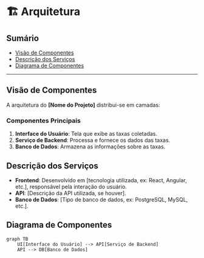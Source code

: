 # 🏗️ Arquitetura

## Sumário
- [Visão de Componentes](#visão-de-componentes)
- [Descrição dos Serviços](#descrição-dos-serviços)
- [Diagrama de Componentes](#diagrama-de-componentes)

---

## Visão de Componentes
A arquitetura do **[Nome do Projeto]** distribui-se em camadas:

### Componentes Principais
1. **Interface do Usuário**: Tela que exibe as taxas coletadas.
2. **Serviço de Backend**: Processa e fornece os dados das taxas.
3. **Banco de Dados**: Armazena as informações sobre as taxas.

## Descrição dos Serviços
- **Frontend**: Desenvolvido em [tecnologia utilizada, ex: React, Angular, etc.], responsável pela interação do usuário.
- **API**: [Descrição da API utilizada, se houver].
- **Banco de Dados**: [Tipo de banco de dados, ex: PostgreSQL, MySQL, etc.].

## Diagrama de Componentes
```mermaid
graph TB
    UI[Interface do Usuário] --> API[Serviço de Backend]
    API --> DB[Banco de Dados]
```
